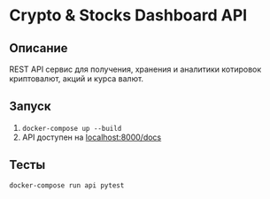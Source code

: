 # Crypto & Stocks Dashboard API

## Описание

REST API сервис для получения, хранения и аналитики котировок криптовалют, акций и курса валют.

## Запуск

1. `docker-compose up --build`
2. API доступен на [localhost:8000/docs](http://localhost:8000/docs)

## Тесты

```
docker-compose run api pytest
```